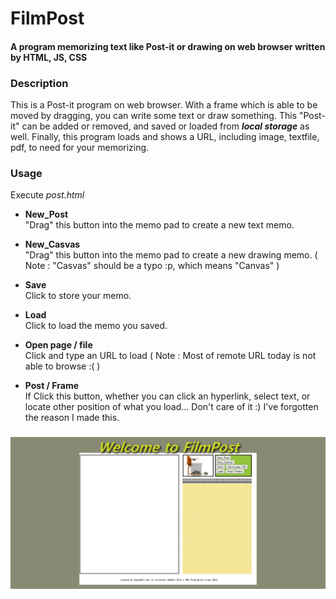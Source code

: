# FilmPost
#### A program memorizing text like Post-it or drawing on web browser written by HTML, JS, CSS  

### Description
This is a Post-it program on web browser. With a frame which is able to be moved by dragging, you can write some text or draw something. This "Post-it" can be added or removed, and saved or loaded from _**local storage**_ as well. Finally, this program loads and shows a URL, including image, textfile, pdf, to need for your memorizing.  

### Usage
Execute _post.html_

* **New_Post**  
"Drag" this button into the memo pad to create a new text memo.

* **New_Casvas**  
"Drag" this button into the memo pad to create a new drawing memo.
( Note : "Casvas" should be a typo :p, which means "Canvas" )

* **Save**  
Click to store your memo.

* **Load**  
Click to load the memo you saved.

* **Open page / file**  
Click and type an URL to load
( Note : Most of remote URL today is not able to browse :( )

* **Post / Frame**  
If Click this button, whether you can click an hyperlink, select text, or locate other position of what you load...
Don't care of it :) I've forgotten the reason I made this.  

### 


![Main](./main.png)
